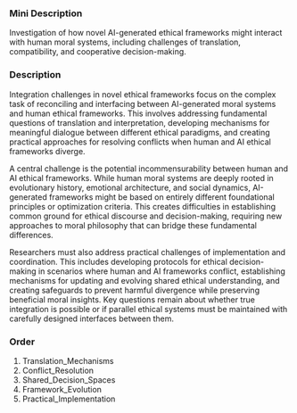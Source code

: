 ### Mini Description

Investigation of how novel AI-generated ethical frameworks might interact with human moral systems, including challenges of translation, compatibility, and cooperative decision-making.

### Description

Integration challenges in novel ethical frameworks focus on the complex task of reconciling and interfacing between AI-generated moral systems and human ethical frameworks. This involves addressing fundamental questions of translation and interpretation, developing mechanisms for meaningful dialogue between different ethical paradigms, and creating practical approaches for resolving conflicts when human and AI ethical frameworks diverge.

A central challenge is the potential incommensurability between human and AI ethical frameworks. While human moral systems are deeply rooted in evolutionary history, emotional architecture, and social dynamics, AI-generated frameworks might be based on entirely different foundational principles or optimization criteria. This creates difficulties in establishing common ground for ethical discourse and decision-making, requiring new approaches to moral philosophy that can bridge these fundamental differences.

Researchers must also address practical challenges of implementation and coordination. This includes developing protocols for ethical decision-making in scenarios where human and AI frameworks conflict, establishing mechanisms for updating and evolving shared ethical understanding, and creating safeguards to prevent harmful divergence while preserving beneficial moral insights. Key questions remain about whether true integration is possible or if parallel ethical systems must be maintained with carefully designed interfaces between them.

### Order

1. Translation_Mechanisms
2. Conflict_Resolution
3. Shared_Decision_Spaces
4. Framework_Evolution
5. Practical_Implementation
